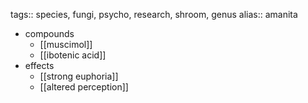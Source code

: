 tags:: species, fungi, psycho, research, shroom, genus
alias:: amanita

- compounds
	- [[muscimol]]
	- [[ibotenic acid]]
- effects
	- [[strong euphoria]]
	- [[altered perception]]